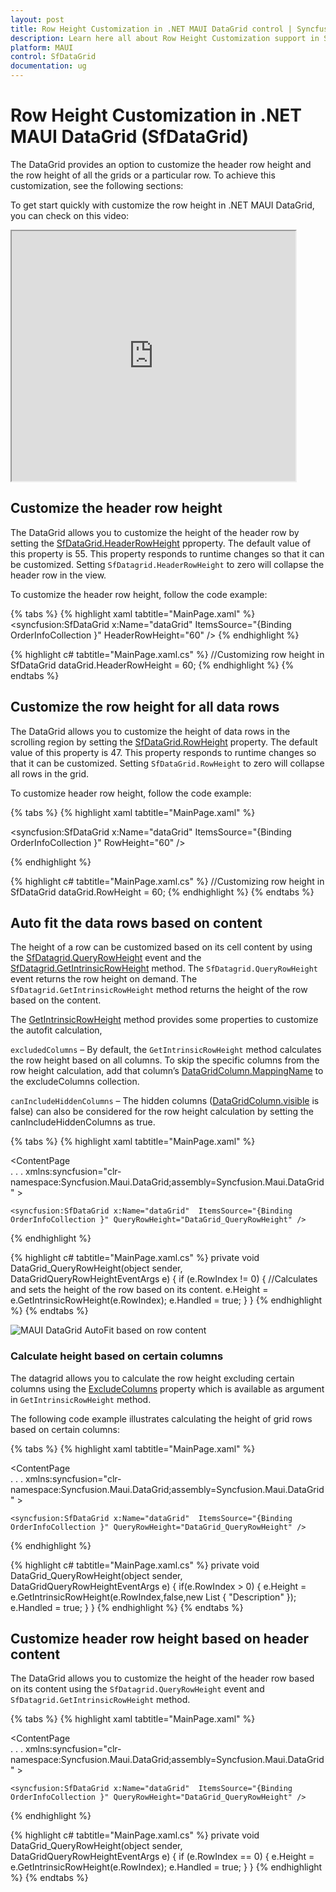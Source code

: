 ```yaml
---
layout: post
title: Row Height Customization in .NET MAUI DataGrid control | Syncfusion
description: Learn here all about Row Height Customization support in Syncfusion .NET MAUI DataGrid (SfDataGrid) control and more.
platform: MAUI
control: SfDataGrid
documentation: ug
---
```


# Row Height Customization in .NET MAUI DataGrid (SfDataGrid)

The DataGrid provides an option to customize the header row height and the row height of all the grids or a particular row. To achieve this customization, see the following sections:

To get start quickly with customize the row height in .NET MAUI DataGrid, you can check on this video:

<style>#MAUIDataGridVideoTutorial{width : 90% !important; height: 400px !important }</style> <iframe id='MAUIDataGridVideoTutorial' src="https://www.youtube.com/embed/vtMmQIWyipU?start=76"></iframe>

## Customize the header row height 

The DataGrid allows you to customize the height of the header row by setting the [SfDataGrid.HeaderRowHeight](https://help.syncfusion.com/cr/maui/Syncfusion.Maui.DataGrid.SfDataGrid.html#Syncfusion_Maui_DataGrid_SfDataGrid_HeaderRowHeight) pproperty. The default value of this property is 55. This property responds to runtime changes so that it can be customized. Setting `SfDatagrid.HeaderRowHeight` to zero will collapse the header row in the view.

To customize the header row height, follow the code example:

{% tabs %}
{% highlight xaml tabtitle="MainPage.xaml" %}
<syncfusion:SfDataGrid x:Name="dataGrid"  ItemsSource="{Binding OrderInfoCollection }" HeaderRowHeight="60" />
{% endhighlight %}

{% highlight c# tabtitle="MainPage.xaml.cs" %}
//Customizing row height in SfDataGrid
dataGrid.HeaderRowHeight = 60;
{% endhighlight %}
{% endtabs %}

## Customize the row height for all data rows

The DataGrid allows you to customize the height of data rows in the scrolling region by setting the [SfDataGrid.RowHeight](https://help.syncfusion.com/cr/maui/Syncfusion.Maui.DataGrid.SfDataGrid.html#Syncfusion_Maui_DataGrid_SfDataGrid_RowHeight) property. The default value of this property is 47. This property responds to runtime changes so that it can be customized. Setting `SfDataGrid.RowHeight` to zero will collapse all rows in the grid.

To customize header row height, follow the code example:

{% tabs %}
{% highlight xaml tabtitle="MainPage.xaml" %}

<syncfusion:SfDataGrid x:Name="dataGrid"  ItemsSource="{Binding OrderInfoCollection }" RowHeight="60" />

{% endhighlight %}

{% highlight c# tabtitle="MainPage.xaml.cs" %}
//Customizing row height in SfDataGrid
dataGrid.RowHeight = 60;
{% endhighlight %}
{% endtabs %}

## Auto fit the data rows based on content

The height of a row can be customized based on its cell content by using the [SfDatagrid.QueryRowHeight](https://help.syncfusion.com/cr/maui/Syncfusion.Maui.DataGrid.SfDataGrid.html#Syncfusion_Maui_DataGrid_SfDataGrid_QueryRowHeight) event and the [SfDatagrid.GetIntrinsicRowHeight](https://help.syncfusion.com/cr/maui/Syncfusion.Maui.DataGrid.DataGridQueryRowHeightEventArgs.html#Syncfusion_Maui_DataGrid_DataGridQueryRowHeightEventArgs_GetIntrinsicRowHeight_System_Int32_System_Boolean_System_Collections_Generic_List_System_String__) method. The `SfDatagrid.QueryRowHeight` event returns the row height on demand. The `SfDatagrid.GetIntrinsicRowHeight` method returns the height of the row based on the content.

The [GetIntrinsicRowHeight](https://help.syncfusion.com/cr/maui/Syncfusion.Maui.DataGrid.DataGridQueryRowHeightEventArgs.html#Syncfusion_Maui_DataGrid_DataGridQueryRowHeightEventArgs_GetIntrinsicRowHeight_System_Int32_System_Boolean_System_Collections_Generic_List_System_String__) method provides some properties to customize the autofit calculation,

`excludedColumns`  – By default, the `GetIntrinsicRowHeight` method calculates the row height based on all columns. To skip the specific columns from the row height calculation, add that column’s [DataGridColumn.MappingName](https://help.syncfusion.com/cr/maui/Syncfusion.Maui.DataGrid.DataGridColumn.html#Syncfusion_Maui_DataGrid_DataGridColumn_MappingName) to the excludeColumns collection.

`canIncludeHiddenColumns`  – The hidden columns ([DataGridColumn.visible](https://help.syncfusion.com/cr/maui/Syncfusion.Maui.DataGrid.DataGridColumn.html#Syncfusion_Maui_DataGrid_DataGridColumn_Visible) is false) can also be considered for the row height calculation by setting the canIncludeHiddenColumns as true.

{% tabs %}
{% highlight xaml tabtitle="MainPage.xaml" %}
<?xml version="1.0" encoding="utf-8" ?>
<ContentPage   
    . . .
    xmlns:syncfusion="clr-namespace:Syncfusion.Maui.DataGrid;assembly=Syncfusion.Maui.DataGrid" >

    <syncfusion:SfDataGrid x:Name="dataGrid"  ItemsSource="{Binding OrderInfoCollection }" QueryRowHeight="DataGrid_QueryRowHeight" />

</ContentPage>
{% endhighlight %}

{% highlight c# tabtitle="MainPage.xaml.cs" %}
private void DataGrid_QueryRowHeight(object sender, DataGridQueryRowHeightEventArgs e)
{
    if (e.RowIndex != 0)
    {
        //Calculates and sets the height of the row based on its content.
        e.Height = e.GetIntrinsicRowHeight(e.RowIndex);
        e.Handled = true;
    }
}
{% endhighlight %}
{% endtabs %}


![MAUI DataGrid AutoFit based on row content](Images\row-height-customization\maui-datagrid-autofit.png)

### Calculate height based on certain columns

The datagrid allows you to calculate the row height excluding certain columns using the [ExcludeColumns]() property which is available as argument in `GetIntrinsicRowHeight` method.

The following code example illustrates calculating the height of grid rows based on certain columns:

{% tabs %}
{% highlight xaml tabtitle="MainPage.xaml" %}
<?xml version="1.0" encoding="utf-8" ?>
<ContentPage   
    . . .
    xmlns:syncfusion="clr-namespace:Syncfusion.Maui.DataGrid;assembly=Syncfusion.Maui.DataGrid" >

    <syncfusion:SfDataGrid x:Name="dataGrid"  ItemsSource="{Binding OrderInfoCollection }" QueryRowHeight="DataGrid_QueryRowHeight" />

</ContentPage>
{% endhighlight %}

{% highlight c# tabtitle="MainPage.xaml.cs" %}
private void DataGrid_QueryRowHeight(object sender, DataGridQueryRowHeightEventArgs e)
{
    if(e.RowIndex > 0)
    {
        e.Height = e.GetIntrinsicRowHeight(e.RowIndex,false,new List<string> { "Description" });        
        e.Handled = true;
    }
}
{% endhighlight %}
{% endtabs %}


## Customize header row height based on header content

The DataGrid allows you to customize the height of the header row based on its content using the `SfDatagrid.QueryRowHeight` event and `SfDatagrid.GetIntrinsicRowHeight` method.

{% tabs %}
{% highlight xaml tabtitle="MainPage.xaml" %}
<?xml version="1.0" encoding="utf-8" ?>
<ContentPage   
    . . .
    xmlns:syncfusion="clr-namespace:Syncfusion.Maui.DataGrid;assembly=Syncfusion.Maui.DataGrid" >

    <syncfusion:SfDataGrid x:Name="dataGrid"  ItemsSource="{Binding OrderInfoCollection }" QueryRowHeight="DataGrid_QueryRowHeight" />

</ContentPage>
{% endhighlight %}

{% highlight c# tabtitle="MainPage.xaml.cs" %}
private void DataGrid_QueryRowHeight(object sender, DataGridQueryRowHeightEventArgs e)
{
    if (e.RowIndex == 0)
    {
        e.Height = e.GetIntrinsicRowHeight(e.RowIndex);
        e.Handled = true;
    }
}
{% endhighlight %}
{% endtabs %}
